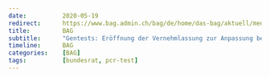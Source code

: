 ```yaml
---
date:          2020-05-19
redirect:      https://www.bag.admin.ch/bag/de/home/das-bag/aktuell/medienmitteilungen.msg-id-79158.html
title:         BAG
subtitle:      "Gentests: Eröffnung der Vernehmlassung zur Anpassung bestimmter Regeln"
timeline:      BAG
categories:    [BAG]
tags:          [bundesrat, pcr-test]
---
```

